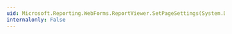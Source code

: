 ```yaml
---
uid: Microsoft.Reporting.WebForms.ReportViewer.SetPageSettings(System.Drawing.Printing.PageSettings)
internalonly: False
---
```

